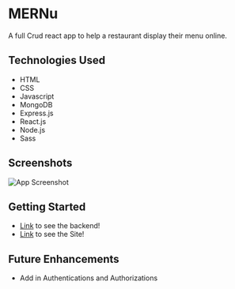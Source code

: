 # MERNu

A full Crud react app to help a restaurant display their menu online.

## Technologies Used

- HTML
- CSS
- Javascript
- MongoDB
- Express.js
- React.js
- Node.js
- Sass

## Screenshots
![App Screenshot](https://i.imgur.com/ZgNclBX.png)

## Getting Started

- [Link](https://project-backend-3.herokuapp.com/meals) to see the backend!
- [Link](https://mernu21.netlify.app/) to see the Site!

## Future Enhancements
- Add in Authentications and Authorizations

